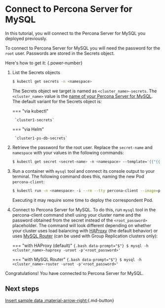 # Connect to Percona Server for MySQL

In this tutorial, you will connect to the Percona Server for MySQL you deployed
previously.

To connect to Percona Server for MySQL you will need the password for the `root`
user. Passwords are stored in the Secrets object. 

Here's how to get it:
{.power-number}

1. List the Secrets objects

    ```{.bash data-prompt="$"}
    $ kubectl get secrets -n <namespace>
    ```

    The Secrets object we target is named as
    `<cluster_name>-secrets`. The `<cluster_name>` value is
    the [name of your Percona Server for MySQL](operator.md#metadata-name). The default variant for the Secrets object is:

    === "via kubectl" 

        `cluster1-secrets`

    === "via Helm"

        `cluster1-ps-db-secrets`

2. Retrieve the password for the root user. Replace the `secret-name` and `namespace` with your values in the following commands:

    ```{.bash data-prompt="$"}
    $ kubectl get secret <secret-name> -n <namespace> --template='{{"{{"}}.data.root | base64decode{{"}}"}}{{"{{"}}"\n"{{"}}"}}'
    ```

3. Run a container with `mysql` tool and connect its console output to your terminal. The following command does this, naming the new Pod `percona-client`:

    ```{.bash data-prompt="$"}
    $ kubectl run -n <namespace> -i --rm --tty percona-client --image=percona:8.0 --restart=Never -- bash -il
    ```
    Executing it may require some time to deploy the correspondent Pod.

4. Connect to Percona Server for MySQL. To do this, run `mysql` tool in the
    percona-client command shell using your cluster name and the password
    obtained from the secret instead of the `<root_password>` placeholder.
    The command will look different depending on whether your cluster  uses load
    balancing with [HAProxy](haproxy-conf.md) (the default behavior) or uses
    [MySQL Router](router-conf.md) (can be used with Group Replication clusters
    only):

    === "with HAProxy (default)"
        ```{.bash data-prompt="$"}
        $ mysql -h <cluster_name>-haproxy -uroot -p'<root_password>'
        ```

    === "with MySQL Router"
        ```{.bash data-prompt="$"}
        $ mysql -h <cluster_name>-router -uroot -p'<root_password>'
        ```

Congratulations! You have connected to Percona Server for MySQL. 

## Next steps

[Insert sample data :material-arrow-right:](data-insert.md){.md-button}
